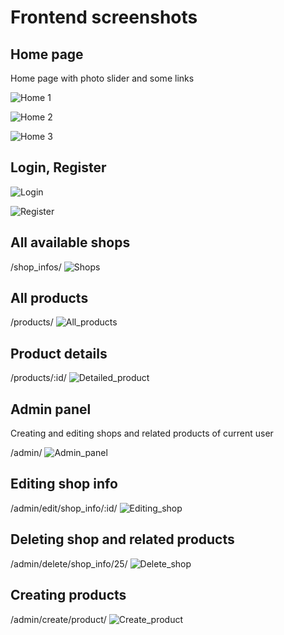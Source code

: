 # Frontend screenshots

## Home page

Home page with photo slider and some links

![Home 1](https://raw.githubusercontent.com/mikeeGB/react_ecommerce_app/master/screenshots_for_readme/1_home1.png)

![Home 2](https://raw.githubusercontent.com/mikeeGB/react_ecommerce_app/master/screenshots_for_readme/2_home2.png)

![Home 3](https://raw.githubusercontent.com/mikeeGB/react_ecommerce_app/master/screenshots_for_readme/3_home3.png)

## Login, Register

![Login](https://raw.githubusercontent.com/mikeeGB/react_ecommerce_app/master/screenshots_for_readme/Login.png)

![Register](https://raw.githubusercontent.com/mikeeGB/react_ecommerce_app/master/screenshots_for_readme/Register.png)

## All available shops

/shop_infos/
![Shops](https://raw.githubusercontent.com/mikeeGB/react_ecommerce_app/master/screenshots_for_readme/6_all_shops.png)

## All products

/products/
![All_products](https://raw.githubusercontent.com/mikeeGB/react_ecommerce_app/master/screenshots_for_readme/4_all_products.png)

## Product details

/products/:id/
![Detailed_product](https://raw.githubusercontent.com/mikeeGB/react_ecommerce_app/master/screenshots_for_readme/5_product_detailed.png)

## Admin panel

Creating and editing shops and related products of current user

/admin/
![Admin_panel](https://raw.githubusercontent.com/mikeeGB/react_ecommerce_app/master/screenshots_for_readme/7_admin_panel.png)

## Editing shop info

/admin/edit/shop_info/:id/
![Editing_shop](https://raw.githubusercontent.com/mikeeGB/react_ecommerce_app/master/screenshots_for_readme/8_editing_shop_info.png)

## Deleting shop and related products

/admin/delete/shop_info/25/
![Delete_shop](https://raw.githubusercontent.com/mikeeGB/react_ecommerce_app/master/screenshots_for_readme/9_deleting_shop.png)

## Creating products
/admin/create/product/
![Create_product](https://raw.githubusercontent.com/mikeeGB/react_ecommerce_app/master/screenshots_for_readme/10_create_product.png)

##